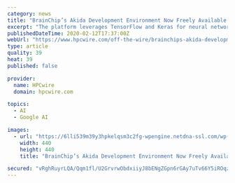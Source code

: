 ```yaml
---
category: news
title: "BrainChip’s Akida Development Environment Now Freely Available for Use"
excerpt: "The platform leverages TensorFlow and Keras for neural network development, optimization and training. Once the network model is fully trained, the ADE includes a simple-to-use compiler to map the network to the Akida fabric and run hardware accurate ..."
publishedDateTime: 2020-02-12T17:37:00Z
webUrl: "https://www.hpcwire.com/off-the-wire/brainchips-akida-development-environment-now-freely-available-for-use/"
type: article
quality: 39
heat: 39
published: false

provider:
  name: HPCwire
  domain: hpcwire.com

topics:
  - AI
  - Google AI

images:
  - url: "https://6lli539m39y3hpkelqsm3c2fg-wpengine.netdna-ssl.com/wp-content/uploads/2018/02/HPCwire-logo-square.png"
    width: 440
    height: 440
    title: "BrainChip’s Akida Development Environment Now Freely Available for Use"

secured: "vRghRuyrLQA/Qqm1fl/U2GrvrwObdxiiyJ8bENgZGpn6rGAy7uTv66Y5iROqzNvl6DLUy+m4/njseOHOxNTG+8RwEIEgjhrEJm/d3EVyIDjplNc9BdpxZk4pqlUm0HJRqEMLiBaNCK7fowMQMtoZnGMwjSZjlhxuoa5uUZmj5pq+Bq/iFcowi5gnRxcBY+AZ+r9lJ0+3vQIQ1gR/B7iYvkpX25NPwY+9ffbAKIZpArsKrVrLMLK2IwDIM566pqX+bsY4mVsKy5e35ZEQoeaCewIPVgV1NXLM1ng2lujp0moFwL45wL4PP4CB8Gemm5OE;8lAqNWe2CG8SMRc98UKQ5Q=="
---
```


